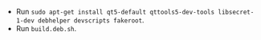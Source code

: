 - Run `sudo apt-get install qt5-default qttools5-dev-tools libsecret-1-dev debhelper devscripts fakeroot`.
- Run `build.deb.sh`.
